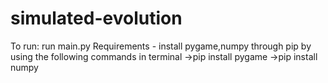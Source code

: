 # simulated-evolution
To run: run main.py
Requirements - install pygame,numpy through pip by using the following commands in terminal
->pip install pygame
->pip install numpy
